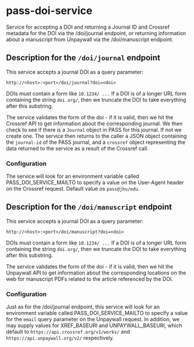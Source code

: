 # pass-doi-service

Service for accepting a DOI and returning a Journal ID and Crossref metadata for the DOI via the /doi/journal endpoint, or 
returning information about a manuscript from Unpaywall via the /doi/manuscript endpoint.

## Description for the `/doi/journal` endpoint

This service accepts a journal DOI as a query parameter:

`http://<host>:<port>/doi/journal?doi=<doi>`

DOIs must contain a form like `10.1234/ ...`
If a DOI is of a longer URL form containing the string `doi.org/`, then we truncate the DOI to take everything after
this substring.

The service validates the form of the doi - if it is valid, then we hit the Crossref API to get information about the
corresponding journal. We then check to see if there is a
`Journal` object in PASS for this journal. If not we create one. The service then returns to the caller a JSON object
containing the `journal-id` of the PASS journal, and a `crossref` object representing the data returned to the service
as a result of the Crossref call.

### Configuration

The service will look for an environment variable called PASS_DOI_SERVICE_MAILTO to specify a value on the User-Agent
header on the Crossref request. Default value os `pass@jhu/edu`.

## Description for the `/doi/manuscript` endpoint

This service accepts a journal DOI as a query parameter:

`http://<host>:<port>/doi/manuscript?doi=<doi>`

DOIs must contain a form like `10.1234/ ...`
If a DOI is of a longer URL form containing the string `doi.org/`, then we truncate the DOI to take everything after
this substring.

The service validates the form of the doi - if it is valid, then we hit the Unpaywall API to get information about the
corresponding locations on the web for manuscript PDFs related to the article referenced by the DOI.

### Configuration

Just as for the /doi/journal endpoint, this service will look for an environment variable called PASS_DOI_SERVICE_MAILTO 
to specify a value for the `email` query parameter on the Unpaywall request. In addition, we may supply values for XREF_BASEURI
and UNPAYWALL_BASEURI, which default to `https://api.crossref.org/v1/works/` and `https://api.unpaywall.org/v2/` respectively.